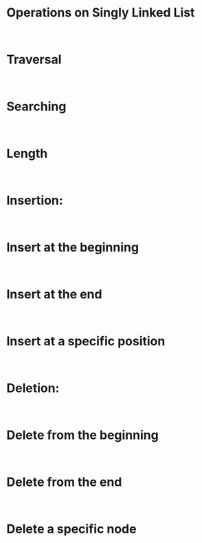 # Operations on Singly Linked List
<br>

# Traversal

<br>

# Searching
<br>

# Length
<br>

# Insertion:
<br>

# Insert at the beginning
<br>

# Insert at the end
<br>

# Insert at a specific position
<br>

# Deletion:
<br>

# Delete from the beginning
<br>

# Delete from the end
<br>

# Delete a specific node
